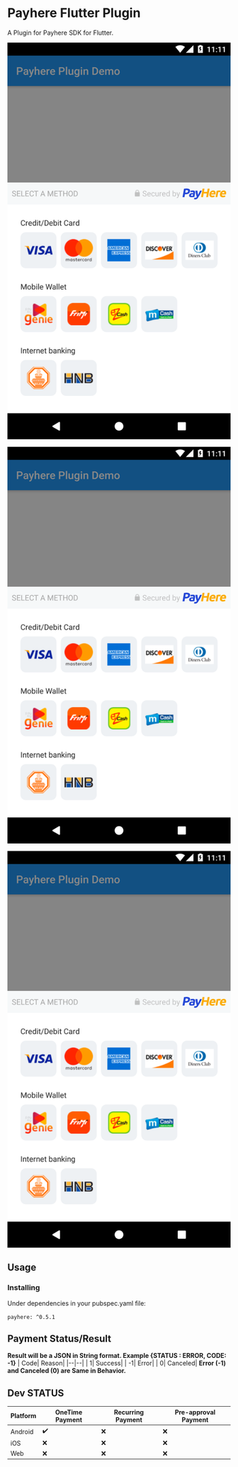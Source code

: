 # Payhere Flutter Plugin

A Plugin for Payhere SDK for Flutter.

![ScreenShot](https://raw.githubusercontent.com/SrilalS/Payhere-Flutter-Plugin/master/Docs/img/1.png?raw=true)

![ScreenShot](https://raw.githubusercontent.com/SrilalS/Payhere-Flutter-Plugin/master/Docs/img/1.png?raw=true)

![ScreenShot](https://raw.githubusercontent.com/SrilalS/Payhere-Flutter-Plugin/master/Docs/img/1.png?raw=true)

## Usage
### Installing
Under dependencies in your pubspec.yaml file:

    payhere: ^0.5.1
## Payment Status/Result

**Result will be a JSON in String format. Example  {STATUS : ERROR, CODE: -1}**
| Code| Reason|
|--|--|
| 1|  Success|
| -1|  Error|
| 0|  Canceled|
**Error (-1) and Canceled (0) are Same in Behavior.**

## Dev STATUS
| Platform| OneTime Payment| Recurring Payment | Pre-approval Payment
|--|--|--|--|
| Android |  ✔️| ❌ | ❌ | 
| iOS |  ❌| ❌ | ❌ |
| Web |  ❌| ❌ | ❌ |